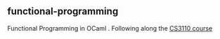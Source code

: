 ## functional-programming

Functional Programming in OCaml .
Following along the [CS3110 course](https://cs3110.github.io/textbook/cover.html)
